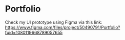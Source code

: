 # Portfolio
Check my UI prototype using Figma via this link: https://www.figma.com/files/project/50490791/Portfolio?fuid=1080119668789057655
